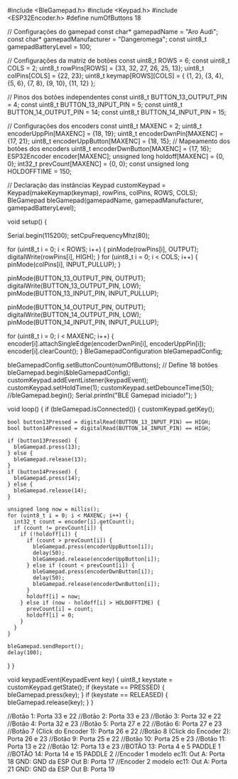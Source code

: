#include <BleGamepad.h>
#include <Keypad.h>
#include <ESP32Encoder.h>
#define numOfButtons 18


// Configurações do gamepad
const char* gamepadName = "Aro Audi";
const char* gamepadManufacturer = "Dangeromega";
const uint8_t gamepadBatteryLevel = 100;

// Configurações da matriz de botões
const uint8_t ROWS = 6;
const uint8_t COLS = 2;
uint8_t rowPins[ROWS] = {33, 32, 27, 26, 25, 13};
uint8_t colPins[COLS] = {22, 23};
uint8_t keymap[ROWS][COLS] = {
  {1, 2}, {3, 4}, {5, 6}, {7, 8}, {9, 10}, {11, 12}
};

// Pinos dos botões independentes
const uint8_t BUTTON_13_OUTPUT_PIN = 4;
const uint8_t BUTTON_13_INPUT_PIN = 5;
const uint8_t BUTTON_14_OUTPUT_PIN = 14;
const uint8_t BUTTON_14_INPUT_PIN = 15;

// Configurações dos encoders
const uint8_t MAXENC = 2;
uint8_t encoderUppPin[MAXENC] = {18, 19};
uint8_t encoderDwnPin[MAXENC] = {17, 21};
uint8_t encoderUppButton[MAXENC] = {18, 15}; // Mapeamento dos botões dos encoders
uint8_t encoderDwnButton[MAXENC] = {17, 16};
ESP32Encoder encoder[MAXENC];
unsigned long holdoff[MAXENC] = {0, 0};
int32_t prevCount[MAXENC] = {0, 0};
const unsigned long HOLDOFFTIME = 150;

// Declaração das instâncias
Keypad customKeypad = Keypad(makeKeymap(keymap), rowPins, colPins, ROWS, COLS);
BleGamepad bleGamepad(gamepadName, gamepadManufacturer, gamepadBatteryLevel);

void setup() {
  
  Serial.begin(115200);
  setCpuFrequencyMhz(80);
  
  

  for (uint8_t i = 0; i < ROWS; i++) {
    pinMode(rowPins[i], OUTPUT);
    digitalWrite(rowPins[i], HIGH);
  }
  for (uint8_t i = 0; i < COLS; i++) {
    pinMode(colPins[i], INPUT_PULLUP);
  }

  pinMode(BUTTON_13_OUTPUT_PIN, OUTPUT);
  digitalWrite(BUTTON_13_OUTPUT_PIN, LOW);
  pinMode(BUTTON_13_INPUT_PIN, INPUT_PULLUP);

  pinMode(BUTTON_14_OUTPUT_PIN, OUTPUT);
  digitalWrite(BUTTON_14_OUTPUT_PIN, LOW);
  pinMode(BUTTON_14_INPUT_PIN, INPUT_PULLUP);

  for (uint8_t i = 0; i < MAXENC; i++) {
    encoder[i].attachSingleEdge(encoderDwnPin[i], encoderUppPin[i]);
    encoder[i].clearCount();
  }
BleGamepadConfiguration bleGamepadConfig;

bleGamepadConfig.setButtonCount(numOfButtons);  // Define 18 botões
bleGamepad.begin(&bleGamepadConfig);
  customKeypad.addEventListener(keypadEvent);
  customKeypad.setHoldTime(1);
  customKeypad.setDebounceTime(50);
  //bleGamepad.begin();
  Serial.println("BLE Gamepad iniciado!");
}

void loop() {
  if (bleGamepad.isConnected()) {
    customKeypad.getKey();

    bool button13Pressed = digitalRead(BUTTON_13_INPUT_PIN) == HIGH;
    bool button14Pressed = digitalRead(BUTTON_14_INPUT_PIN) == HIGH;

    if (button13Pressed) {
      bleGamepad.press(13);
    } else {
      bleGamepad.release(13);
    }
    if (button14Pressed) {
      bleGamepad.press(14);
    } else {
      bleGamepad.release(14);
    }

    unsigned long now = millis();
    for (uint8_t i = 0; i < MAXENC; i++) {
      int32_t count = encoder[i].getCount();
      if (count != prevCount[i]) {
        if (!holdoff[i]) {
          if (count > prevCount[i]) {
            bleGamepad.press(encoderUppButton[i]);
            delay(50);
            bleGamepad.release(encoderUppButton[i]);
          } else if (count < prevCount[i]) {
            bleGamepad.press(encoderDwnButton[i]);
            delay(50);
            bleGamepad.release(encoderDwnButton[i]);
          }
          holdoff[i] = now;
        } else if (now - holdoff[i] > HOLDOFFTIME) {
          prevCount[i] = count;
          holdoff[i] = 0;
        }
      }
    }

    bleGamepad.sendReport();
    delay(100);
  }
}

void keypadEvent(KeypadEvent key) {
  uint8_t keystate = customKeypad.getState();
  if (keystate == PRESSED) {
    bleGamepad.press(key);
  }
  if (keystate == RELEASED) {
    bleGamepad.release(key);
  }
}

//Botão 1: Porta 33 e 22 
//Botão 2: Porta 33 e 23 
//Botão 3: Porta 32 e 22 
//Botão 4: Porta 32 e 23 
//Botão 5: Porta 27 e 22 
//Botão 6: Porta 27 e 23 
//Botão 7 (Click do Encoder 1): Porta 26 e 22 
//Botão 8 (Click do Encoder 2): Porta 26 e 23 
//Botão 9: Porta 25 e 22 
//Botão 10: Porta 25 e 23 
//Botão 11: Porta 13 e 22 
//Botão 12: Porta 13 e 23 
//BOTÃO 13: Porta 4 e 5  PADDLE 1
//BOTÃO 14: Porta 14 e 15 PADDLE 2
//Encoder 1 modelo ec11: Out A: Porta 18 GND: GND da ESP Out B: Porta 17 
//Encoder 2 modelo ec11: Out A: Porta 21 GND: GND da ESP Out B: Porta 19
